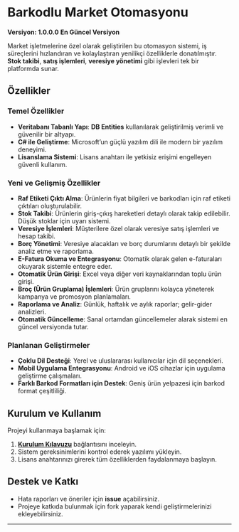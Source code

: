# **Barkodlu Market Otomasyonu**  
**Versiyon: 1.0.0.0**  **En Güncel Versiyon**

Market işletmelerine özel olarak geliştirilen bu otomasyon sistemi, iş süreçlerini hızlandıran ve kolaylaştıran yenilikçi özelliklerle donatılmıştır. **Stok takibi**, **satış işlemleri**, **veresiye yönetimi** gibi işlevleri tek bir platformda sunar.  

## **Özellikler**  

### **Temel Özellikler**  
- **Veritabanı Tabanlı Yapı**: **DB Entities** kullanılarak geliştirilmiş verimli ve güvenilir bir altyapı.  
- **C# ile Geliştirme**: Microsoft’un güçlü yazılım dili ile modern bir yazılım deneyimi.  
- **Lisanslama Sistemi**: Lisans anahtarı ile yetkisiz erişimi engelleyen güvenli kullanım.  

### **Yeni ve Gelişmiş Özellikler**  
- **Raf Etiketi Çıktı Alma**: Ürünlerin fiyat bilgileri ve barkodları için raf etiketi çıktıları oluşturulabilir.  
- **Stok Takibi**: Ürünlerin giriş-çıkış hareketleri detaylı olarak takip edilebilir. Düşük stoklar için uyarı sistemi.  
- **Veresiye İşlemleri**: Müşterilere özel olarak veresiye satış işlemleri ve hesap takibi.  
- **Borç Yönetimi**: Veresiye alacakları ve borç durumlarını detaylı bir şekilde analiz etme ve raporlama.  
- **E-Fatura Okuma ve Entegrasyonu**: Otomatik olarak gelen e-faturaları okuyarak sistemle entegre eder.  
- **Otomatik Ürün Girişi**: Excel veya diğer veri kaynaklarından toplu ürün girişi.  
- **Broç (Ürün Gruplama) İşlemleri**: Ürün gruplarını kolayca yöneterek kampanya ve promosyon planlamaları.  
- **Raporlama ve Analiz**: Günlük, haftalık ve aylık raporlar; gelir-gider analizleri.  
- **Otomatik Güncelleme**: Sanal ortamdan güncellemeler alarak sistemi en güncel versiyonda tutar.  

### **Planlanan Geliştirmeler**  
- **Çoklu Dil Desteği**: Yerel ve uluslararası kullanıcılar için dil seçenekleri.  
- **Mobil Uygulama Entegrasyonu**: Android ve iOS cihazlar için uygulama geliştirme çalışmaları.  
- **Farklı Barkod Formatları için Destek**: Geniş ürün yelpazesi için barkod format çeşitliliği.  

## **Kurulum ve Kullanım**  
Projeyi kullanmaya başlamak için:  
1. **[Kurulum Kılavuzu](https://github.com/sait-tskra/Taskara-Yazilim/blob/main/Kurulum%20K%C4%B1lavuzu)** bağlantısını inceleyin.  
2. Sistem gereksinimlerini kontrol ederek yazılımı yükleyin.  
3. Lisans anahtarınızı girerek tüm özelliklerden faydalanmaya başlayın.  

## **Destek ve Katkı**  
- Hata raporları ve öneriler için **issue** açabilirsiniz.  
- Projeye katkıda bulunmak için fork yaparak kendi geliştirmelerinizi ekleyebilirsiniz.  

---
